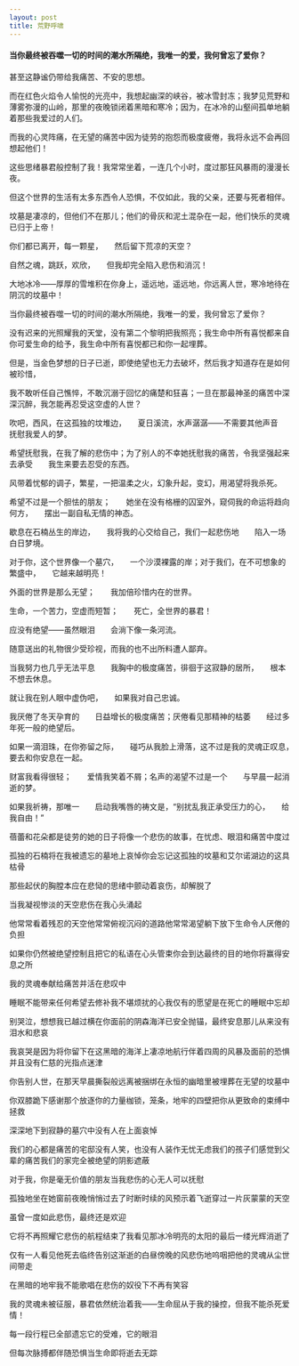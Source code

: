 ```yaml
---
layout: post
title: 荒野呼啸
---
```

#### 当你最终被吞噬一切的时间的潮水所隔绝，我唯一的爱，我何曾忘了爱你？
<!-- more -->
甚至这静谧仍带给我痛苦、不安的思想。               

而在红色火焰令人愉悦的光亮中，我想起幽深的峡谷，被冰雪封冻；我梦见荒野和薄雾弥漫的山岭，那里的夜晚锁闭着黑暗和寒冷；因为，在冰冷的山壑间孤单地躺着那些我爱过的人们。               

而我的心灵阵痛，在无望的痛苦中因为徒劳的抱怨而极度疲倦，我将永远不会再回想起他们！               

这些思绪暴君般控制了我！我常常坐着，一连几个小时，度过那狂风暴雨的漫漫长夜。               

但这个世界的生活有太多东西令人恐惧，不仅如此，我的父亲，还要与死者相伴。               

坟墓是凄凉的，但他们不在那儿；他们的骨灰和泥土混杂在一起，他们快乐的灵魂已归于上帝！               

你们都已离开，每一颗星，　　然后留下荒凉的天空？               

自然之魂，跳跃，欢欣，　　但我却完全陷入悲伤和消沉！               

大地冰冷——厚厚的雪堆积在你身上，遥远地，遥远地，你远离人世，寒冷地待在阴沉的坟墓中！               

当你最终被吞噬一切的时间的潮水所隔绝，我唯一的爱，我何曾忘了爱你？               

没有迟来的光照耀我的天堂，没有第二个黎明把我照亮；我生命中所有喜悦都来自你可爱生命的给予，我生命中所有喜悦都已和你一起埋葬。               

但是，当金色梦想的日子已逝，即使绝望也无力去破坏，然后我才知道存在是如何被珍惜，               

我不敢听任自己憔悴，不敢沉溺于回忆的痛楚和狂喜；一旦在那最神圣的痛苦中深深沉醉，我怎能再忍受这空虚的人世？               

吹吧，西风，在这孤独的坟堆边，　　夏日溪流，水声潺潺——不需要其他声音　　抚慰我爱人的梦。               

希望抚慰我，在我了解的悲伤中；为了别人的不幸她抚慰我的痛苦，令我坚强起来去承受　　我生来要去忍受的东西。               

风带着忧郁的调子，繁星，一把温柔之火，幻象升起，变幻，用渴望将我杀死。               

希望不过是一个胆怯的朋友；　　她坐在没有格栅的囚室外，窥伺我的命运将趋向何方，　　摆出一副自私无情的神态。               

歇息在石楠丛生的岸边，　　我将我的心交给自己，我们一起悲伤地　　陷入一场白日梦境。               

对于你，这个世界像一个墓穴，　　一个沙漠裸露的岸；对于我们，在不可想象的繁盛中，　　它越来越明亮！               

外面的世界是那么无望；　　我加倍珍惜内在的世界。               

生命，一个苦力，空虚而短暂；　　死亡，全世界的暴君！               

应没有绝望——虽然眼泪　　会淌下像一条河流。               

随意送出的礼物很少受珍视，而我的也不出所料遭人鄙弃。               

当我努力也几乎无法平息　　我胸中的极度痛苦，徘徊于这寂静的居所，　　根本不想去休息。               

就让我在别人眼中虚伪吧，　　如果我对自己忠诚。               

我厌倦了冬天孕育的　　日益增长的极度痛苦；厌倦看见那精神的枯萎　　经过多年死一般的绝望后。               

如果一滴泪珠，在你弥留之际，　　碰巧从我脸上滑落，这不过是我的灵魂正叹息，　　要去和你安息在一起。               

财富我看得很轻；　　爱情我笑着不屑；名声的渴望不过是一个　　与早晨一起消逝的梦。               

如果我祈祷，那唯一　　启动我嘴唇的祷文是，“别扰乱我正承受压力的心，　　给我自由！”               

蓓蕾和花朵都是徒劳的她的日子将像一个悲伤的故事，在忧虑、眼泪和痛苦中度过               

孤独的石楠将在我被遗忘的墓地上哀悼你会忘记这孤独的坟墓和艾尔诺湖边的这具枯骨              

那些起伏的胸膛本应在悲恸的思绪中颤动着哀伤，却解脱了               

当我凝视惨淡的天空悲伤在我心头涌起               

他常常看着残忍的天空他常常俯视沉闷的道路他常常渴望躺下放下生命令人厌倦的负担               

如果你仍然被绝望控制且把它的私语在心头管束你会到达最终的目的地你将赢得安息之所               

我的灵魂奉献给痛苦并活在悲叹中               

睡眠不能带来任何希望去修补我不堪烦扰的心我仅有的愿望是在死亡的睡眠中忘却               

别哭泣，想想我已越过横在你面前的阴森海洋已安全抛锚，最终安息那儿从来没有泪水和悲哀               

我哀哭是因为将你留下在这黑暗的海洋上凄凉地航行伴着四周的风暴及面前的恐惧并且没有仁慈的光指点迷津               

你告别人世，在那天早晨撕裂般远离被捆绑在永恒的幽暗里被埋葬在无望的坟墓中               

你双膝跪下感谢那个放逐你的力量枷锁，笼条，地牢的四壁把你从更致命的束缚中拯救               

深深地下到寂静的墓穴中没有人在上面哀悼               

我们的心都是痛苦的宅邸没有人笑，也没有人装作无忧无虑我们的孩子们感觉到父辈的痛苦我们的家完全被绝望的阴影遮蔽               

对于我，你是毫无价值的朋友当我悲伤的心无人可以抚慰               

孤独地坐在她窗前夜晚悄悄过去了时断时续的风预示着飞逝穿过一片灰蒙蒙的天空               

虽曾一度如此悲伤，最终还是欢迎               

它将不再照耀它悲伤的航程结束了我看见那冰冷明亮的太阳的最后一缕光辉消逝了               

仅有一人看见他死去临终告别这渐逝的白昼傍晚的风悲伤地呜咽把他的灵魂从尘世间带走               

在黑暗的地牢我不能歌唱在悲伤的奴役下不再有笑容               

我的灵魂未被征服，暴君依然统治着我——生命屈从于我的操控，但我不能杀死爱情！               

每一段行程已全部遗忘它的受难，它的眼泪               

但每次脉搏都伴随恐惧当生命即将逝去无踪